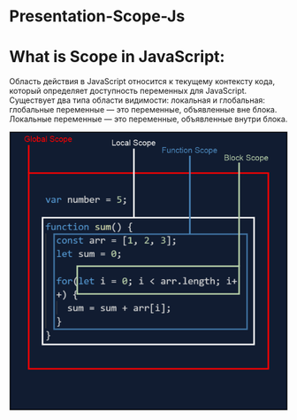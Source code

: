 # Presentation-Scope-Js


# What is Scope in JavaScript:


Область действия в JavaScript относится к текущему контексту кода, который определяет доступность переменных для JavaScript. Существует два типа области видимости: локальная и глобальная: глобальные переменные — это переменные, объявленные вне блока. Локальные переменные — это переменные, объявленные внутри блока.

![](./images/Scope.png)